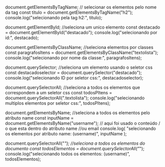 document.getElementsByTagName; // selecionar os elementos pelo nome da tag
const titulo = document.getElementsByTagName("h2");
console.log("selecionando pela tag h2:", titulo);

document.getElementById; //seleciona um unico elemento
const destacado = document.getElementById("destacado");
console.log("selecionando por id:", destacado);

document.getElementsByClassName; //seleciona elementos por classes
const paragrafosItens = document.getElementsByClassName("textolista");
console.log("selecionando por nome da classe:", paragrafosItens);

document.querySelector; //seleciona um elemento usando o seletor css
const destacadoselector = document.querySelector("destacado");
console.log("selecionando ID por seletor css:", destacadoselector);

document.querySelectorAll; //seleciona a todos os elementos que correspondem a um seletor css
const todosPItens = document.querySelectorAll(".textolista");
console.log("selecionando multiplos elementos por seletor css:", todosPItens);

document.getElementsByName; //seleciona a todos os elementos pelo atributo name
const inputName = document.getElementsByName("username"); // aqui foi usado o conteúdo / o que esta dentro do atributo name //ou email
console.log(
  "selecionando os elementos por atributo name: (username)",
  inputName
);

document.querySelectorAll("*"); //seleciona a todos os elementos do documento
const todosElementos = document.querySelectorAll("*");
console.log("selecionando todos os elementos: (username)", todosElementos);
